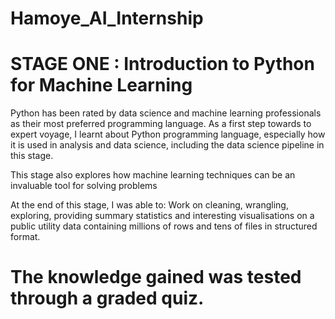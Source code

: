 # Hamoye_AI_Internship

# STAGE ONE : Introduction to Python for Machine Learning


Python has been rated by data science and machine learning professionals as their most preferred programming language. As a first step towards to expert voyage, I learnt about Python programming language, especially how it is used in analysis and data science, including the data science pipeline in this stage. 

This stage also explores how machine learning techniques can be an invaluable tool for solving problems

At the end of this stage, I was able to:
Work on cleaning, wrangling, exploring, providing summary statistics and interesting visualisations on a public utility data containing millions of rows and tens of files in structured format.

# The knowledge gained was tested through a graded quiz.
